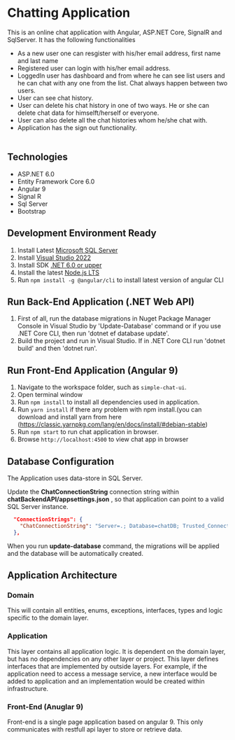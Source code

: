 # Chatting Application
This is an online chat application with Angular, ASP.NET Core, SignalR and SqlServer. It has the following functionalities </br> 
 * As a new user one can resgister with his/her email address, first name and last name </br>
 * Registered user can login with his/her email address. </br>
 * LoggedIn user has dashboard and from where he can see list users and he can chat with any one from the list. Chat always happen between two users. </br>
 * User can see chat history.</br>
 * User can delete his chat history in one of two ways. He or she can delete chat data for himselft/herself or everyone.</br>
 * User can also delete all the chat histories whom he/she chat with.</br>
 * Application has the sign out functionality.</br></br>

## Technologies

* ASP.NET 6.0
* Entity Framework Core 6.0
* Angular 9
* Signal R
* Sql Server
* Bootstrap

## Development Environment Ready

1. Install Latest [Microsoft SQL Server](https://www.microsoft.com/en-us/sql-server/sql-server-downloads)
2. Install [Visual Studio 2022](https://visualstudio.microsoft.com/downloads/)
3. Install SDK [.NET 6.0 or upper](https://dotnet.microsoft.com/en-us/download/dotnet)
4. Install the latest [Node.js LTS](https://nodejs.org/en/)
5. Run `npm install -g @angular/cli` to install latest version of angular CLI

## Run Back-End Application (.NET Web API)
1. First of all, run the database migrations in Nuget Package Manager Console in Visual Studio by 'Update-Database' command or if you use .NET Core CLI, then run 'dotnet ef database update'.
2. Build the project and run in Visual Studio. If in .NET Core CLI run 'dotnet build' and then 'dotnet run'.

## Run Front-End Application (Angular 9)

1. Navigate to the workspace folder, such as `simple-chat-ui`.
2. Open terminal window
3. Run `npm install` to install all dependencies used in application.
4. Run `yarn install` if there any problem with npm install.(you can download and install yarn from here (https://classic.yarnpkg.com/lang/en/docs/install/#debian-stable)
5. Run `npm start` to run chat application in browser.
6. Browse `http://localhost:4500` to view chat app in browser

## Database Configuration

The Application uses data-store in SQL Server.

Update the **ChatConnectionString** connection string within **chatBackendAPI/appsettings.json** , so that application can point to a valid SQL Server instance. 

```json
  "ConnectionStrings": {
    "ChatConnectionString": "Server=.; Database=chatDB; Trusted_Connection=True; MultipleActiveResultSets=True;"
  },
```

When you run **update-database** command, the migrations will be applied and the database will be automatically created.

## Application Architecture

### Domain

This will contain all entities, enums, exceptions, interfaces, types and logic specific to the domain layer.

### Application

This layer contains all application logic. It is dependent on the domain layer, but has no dependencies on any other layer or project. This layer defines interfaces that are implemented by outside layers. For example, if the application need to access a message service, a new interface would be added to application and an implementation would be created within infrastructure.

### Front-End (Anuglar 9)

Front-end is a single page application based on angular 9. This only communicates with restfull api layer to store or retrieve data.
